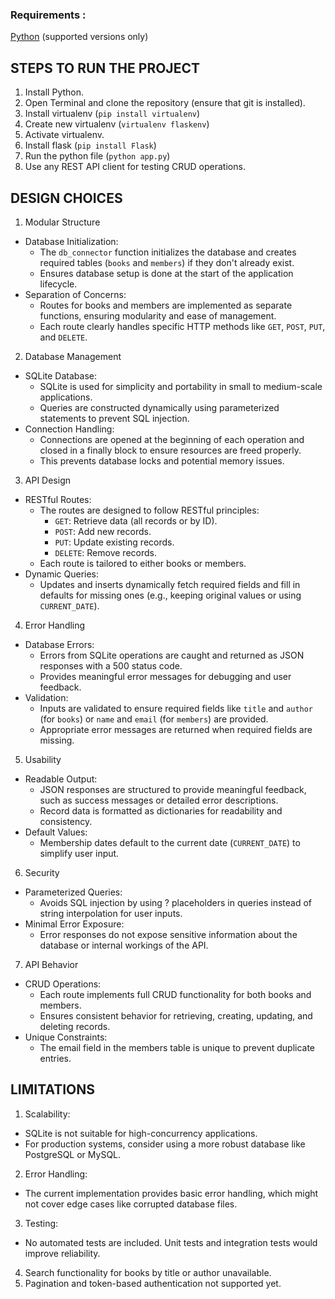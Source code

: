 ### Requirements :
[Python](https://www.python.org/) (supported versions only) 

## STEPS TO RUN THE PROJECT

1. Install Python.
2. Open Terminal and clone the repository (ensure that git is installed).
3. Install virtualenv (```pip install virtualenv```)
4. Create new virtualenv (```virtualenv flaskenv```)
5. Activate virtualenv.
6. Install flask (```pip install Flask```)
7. Run the python file (```python app.py```)
8. Use any REST API client for testing CRUD operations.

## DESIGN CHOICES

1. Modular Structure
  - Database Initialization:
    - The ```db_connector``` function initializes the database and creates required tables (```books``` and ```members```) if they don't already exist.
    - Ensures database setup is done at the start of the application lifecycle.
  - Separation of Concerns:
    - Routes for books and members are implemented as separate functions, ensuring modularity and ease of management.
    - Each route clearly handles specific HTTP methods like ```GET```, ```POST```, ```PUT```, and ```DELETE```.
2. Database Management
  - SQLite Database:
    - SQLite is used for simplicity and portability in small to medium-scale applications.
    - Queries are constructed dynamically using parameterized statements to prevent SQL injection.
  - Connection Handling:
    - Connections are opened at the beginning of each operation and closed in a finally block to ensure resources are freed properly.
    - This prevents database locks and potential memory issues.
3. API Design
  - RESTful Routes:
    - The routes are designed to follow RESTful principles:
      - ```GET```: Retrieve data (all records or by ID).
      - ```POST```: Add new records.
      - ```PUT```: Update existing records.
      - ```DELETE```: Remove records.
    - Each route is tailored to either books or members.
  - Dynamic Queries:
    - Updates and inserts dynamically fetch required fields and fill in defaults for missing ones (e.g., keeping original values or using ```CURRENT_DATE```).
4. Error Handling
  - Database Errors:
    - Errors from SQLite operations are caught and returned as JSON responses with a 500 status code.
    - Provides meaningful error messages for debugging and user feedback.
  - Validation:
    - Inputs are validated to ensure required fields like ```title``` and ```author``` (for ```books```) or ```name``` and ```email``` (for ```members```) are provided.
    - Appropriate error messages are returned when required fields are missing.
5. Usability
  - Readable Output:
    - JSON responses are structured to provide meaningful feedback, such as success messages or detailed error descriptions.
    - Record data is formatted as dictionaries for readability and consistency.
  - Default Values:
    - Membership dates default to the current date (```CURRENT_DATE```) to simplify user input.
6. Security
  - Parameterized Queries:
    - Avoids SQL injection by using ? placeholders in queries instead of string interpolation for user inputs.
  - Minimal Error Exposure:
    - Error responses do not expose sensitive information about the database or internal workings of the API.
7. API Behavior
  - CRUD Operations:
    - Each route implements full CRUD functionality for both books and members.
    - Ensures consistent behavior for retrieving, creating, updating, and deleting records.
  - Unique Constraints:
    - The email field in the members table is unique to prevent duplicate entries.

## LIMITATIONS

1. Scalability:
  - SQLite is not suitable for high-concurrency applications.
  - For production systems, consider using a more robust database like PostgreSQL or MySQL.
2. Error Handling:
  - The current implementation provides basic error handling, which might not cover edge cases like corrupted database files.
3. Testing:
  - No automated tests are included. Unit tests and integration tests would improve reliability.
4. Search functionality for books by title or author unavailable.
5. Pagination and token-based authentication not supported yet.
 
